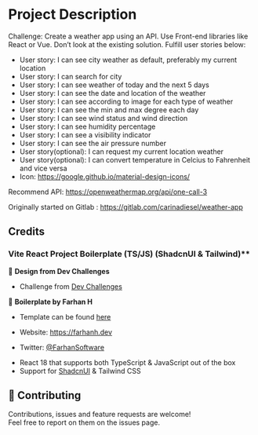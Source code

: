 # Project Description

Challenge: Create a weather app using an API. Use Front-end libraries like React or Vue. Don’t look at the existing solution. Fulfill user stories below:

- User story: I can see city weather as default, preferably my current location
- User story: I can search for city
- User story: I can see weather of today and the next 5 days
- User story: I can see the date and location of the weather
- User story: I can see according to image for each type of weather
- User story: I can see the min and max degree each day
- User story: I can see wind status and wind direction
- User story: I can see humidity percentage
- User story: I can see a visibility indicator
- User story: I can see the air pressure number
- User story(optional): I can request my current location weather
- User story(optional): I can convert temperature in Celcius to Fahrenheit and vice versa
- Icon: https://google.github.io/material-design-icons/

Recommend API:  https://openweathermap.org/api/one-call-3 

Originally started on Gitlab : https://gitlab.com/carinadiesel/weather-app

## Credits

### Vite React Project Boilerplate (TS/JS) (ShadcnUI & Tailwind)**

👤 **Design from Dev Challenges**

* Challenge from [Dev Challenges](https://devchallenges.io/challenges/mM1UIenRhK808W8qmLWv)

👤 **Boilerplate by Farhan H**

* Template can be found [here](https://github.com/Overdrive141/vite-shadcnui-boilerplate)

* Website: https://farhanh.dev
* Twitter: [@FarhanSoftware](https://twitter.com/FarhanSoftware)

- React 18 that supports both TypeScript & JavaScript out of the box
- Support for [ShadcnUI](https://ui.shadcn.com) & Tailwind CSS

## 🤝 Contributing

Contributions, issues and feature requests are welcome!<br />Feel free to report on them on the issues page.
